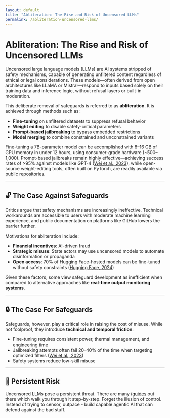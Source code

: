 ```yaml
---
layout: default  
title: "Abliteration: The Rise and Risk of Uncensored LLMs"  
permalink: /abliteration-uncensored-llms/
---
```


# Abliteration: The Rise and Risk of Uncensored LLMs

Uncensored large language models (LLMs) are AI systems stripped of safety mechanisms, capable of generating unfiltered content regardless of ethical or legal considerations. These models—often derived from open architectures like LLaMA or Mistral—respond to inputs based solely on their training data and inference logic, without refusal layers or built-in moderation.

This deliberate removal of safeguards is referred to as **abliteration**. It is achieved through methods such as:

- **Fine-tuning** on unfiltered datasets to suppress refusal behavior  
- **Weight editing** to disable safety-critical parameters  
- **Prompt-based jailbreaking** to bypass embedded restrictions  
- **Model merging** to combine constrained and unconstrained variants  

Fine-tuning a 7B-parameter model can be accomplished with 8–16 GB of GPU memory in under 12 hours, using consumer-grade hardware (~$500–$1,000). Prompt-based jailbreaks remain highly effective—achieving success rates of >95% against models like GPT-4 ([Wei et al., 2023](https://arxiv.org/abs/2307.02483)), while open-source weight-editing tools, often built on PyTorch, are readily available via public repositories.

---

## 🔓 The Case Against Safeguards

Critics argue that safety mechanisms are increasingly ineffective. Technical workarounds are accessible to users with moderate machine learning experience, and public documentation on platforms like GitHub lowers the barrier further.

Motivations for abliteration include:

- **Financial incentives**: AI-driven fraud
- **Strategic misuse**: State actors may use uncensored models to automate disinformation or propaganda  
- **Open access**: 70% of Hugging Face-hosted models can be fine-tuned without safety constraints ([Hugging Face, 2024](https://huggingface.co))  

Given these factors, some view safeguard development as inefficient when compared to alternative approaches like **real-time output monitoring systems**.

---

## 🔒 The Case For Safeguards

Safeguards, however, play a critical role in raising the cost of misuse. While not foolproof, they introduce **technical and temporal friction**:

- Fine-tuning requires consistent power, thermal management, and engineering time
- Jailbreaking attempts often fail 20–40% of the time when targeting optimized filters ([Wei et al., 2023](https://arxiv.org/abs/2307.02483)) 
- Safety systems reduce low-skill misuse


---

## 🔫 Persistent Risk

Uncensored LLMs pose a persistent threat. There are many ([guides](https://huggingface.co/blog/mlabonne/abliteration) out there which walk you through it step-by-step.
Forget the illusion of control. Instead of trying to censor, outpace - build capable agentic AI that can defend against the bad stuff. 
